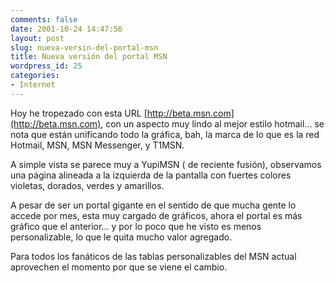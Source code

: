 ```yaml
---
comments: false
date: 2001-10-24 14:47:56
layout: post
slug: nueva-versin-del-portal-msn
title: Nueva versión del portal MSN
wordpress_id: 25
categories:
- Internet
---
```


Hoy he tropezado con esta URL [http://beta.msn.com](http://beta.msn.com), con un aspecto muy lindo al mejor estilo hotmail… se nota que están unificando todo la gráfica, bah, la marca de lo que es la red Hotmail, MSN, MSN Messenger, y T1MSN.





A simple vista se parece muy a YupiMSN ( de reciente fusión), observamos una página alineada a la izquierda de la pantalla con fuertes colores violetas, dorados, verdes y amarillos.





A pesar de ser un portal gigante en el sentido de que mucha gente lo accede por mes, esta muy cargado de gráficos, ahora el portal es más gráfico que el anterior… y por lo poco que he visto es menos personalizable, lo que le quita mucho valor agregado.





Para todos los fanáticos de las tablas personalizables del MSN actual aprovechen el momento por que se viene el cambio.




 
